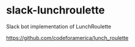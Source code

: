 slack-lunchroulette
===================

Slack bot implementation of LunchRoulette


https://github.com/codeforamerica/lunch_roulette
